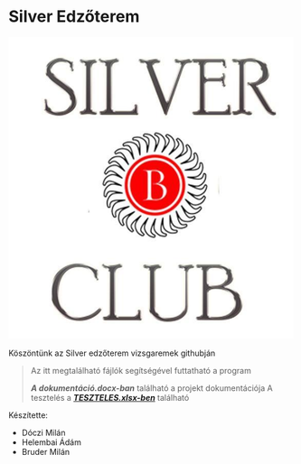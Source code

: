 # Silver Edzőterem
![logo](https://github.com/MilWaxQ/edzoterem/blob/master/public/images/logo.jpg)


Köszöntünk az Silver edzőterem vizsgaremek githubján
> Az itt megtalálható fájlók segítségével futtatható a program
>
> ***A dokumentáció.docx-ban*** található a projekt dokumentációja
> A tesztelés a [***TESZTELES.xlsx-ben***](https://github.com/MilWaxQ/edzoterem/blob/master/TESZTELES.xlsx) található

Készítette: 
- Dóczi Milán 
- Helembai Ádám 
- Bruder Milán
              
